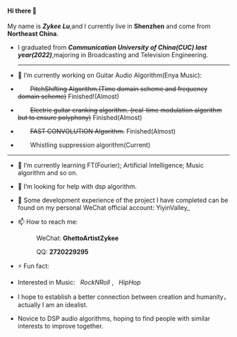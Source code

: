 #### Hi there 👋 
My name is ***Zykee Lu***,and I currently live in **Shenzhen** and come from **Northeast China**.

- I graduated from ***Communication University of China(CUC) last year(2022)***,majoring in Broadcasting and Television Engineering.
  ************************************************************************************************************************************

- 🔭 I’m currently working on Guitar Audio Algorithm(Enya Music):
- &emsp;&emsp;~~PitchShifting Algorithm.(Time domain scheme and frequency domain scheme)~~  Finished!(Almost)
- &emsp;&emsp;~~Electric guitar cranking algorithm. (real-time modulation algorithm but to ensure polyphony)~~  Finished(Almost)
- &emsp;&emsp;~~FAST CONVOLUTION Algorithm.~~ Finished(Almost)
- &emsp;&emsp;Whistling suppression algorithm(Current)

************************************************************************************************************************************

- 🌱 I’m currently learning FT(Fourier); Artificial Intelligence; Music algorithm and so on.

- 🤔 I’m looking for help with dsp algorithm.

- 💬 Some development experience of the project I have completed can be found on my personal WeChat official account: YiyinValley_

- 📫 How to reach me:
  
  &emsp;&emsp;&emsp;WeChat:  **GhettoArtistZykee**
  
  &emsp;&emsp;&emsp;QQ:   **2720229295**

  
- ⚡ Fun fact: 
- Interested in Music: &nbsp; *RockNRoll*    , &nbsp; *HipHop*    
- I hope to establish a better connection between creation and humanity，actually I am an idealist.
- Novice to DSP audio algorithms, hoping to find people with similar interests to improve together.

